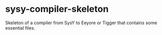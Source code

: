 # sysy-compiler-skeleton

Skeleton of a compiler from SysY to Eeyore or Tigger that contains some essential files.
